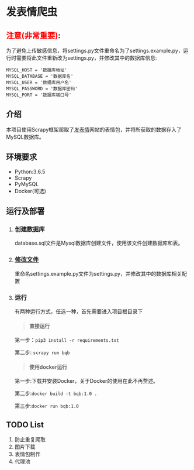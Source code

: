 # 发表情爬虫

## **<font color='red'>注意(非常重要)</font>**:
为了避免上传敏感信息，将settings.py文件重命名为了settings.example.py，运行时需要将此文件重新改为settings.py，并修改其中的数据库信息:
```
MYSQL_HOST = '数据库地址'
MYSQL_DATABASE = '数据库名'
MYSQL_USER = '数据库用户名'
MYSQL_PASSWORD = '数据库密码'
MYSQL_PORT = '数据库端口号'
```
## 介绍
本项目使用Scrapy框架爬取了[发表情](http://www.fabiaoqing.com)网站的表情包，并将所获取的数据存入了MySQL数据库。
## 环境要求
* Python:3.6.5
* Scrapy
* PyMySQL
* Docker(可选)
## 运行及部署
1. ### 创建数据库
    database.sql文件是Mysql数据库创建文件，使用该文件创建数据库和表。
2. ### [修改文件](#注意非常重要)
    重命名settings.example.py文件为settings.py，并修改其中的数据库相关配置
3. ### 运行
    有两种运行方式，任选一种，首先需要进入项目根目录下
    >#### 直接运行
    第一步：`pip3 install -r requirements.txt`
    
    第二步: `scrapy run bqb`
    > #### 使用docker运行
    第一步:下载并安装Docker，关于Docker的使用在此不再赘述。
    
    第二步:`docker build -t bqb:1.0 .`
    
    第三步:`docker run bqb:1.0`

## TODO List
1. 防止重复爬取
2. 图片下载
3. 表情包制作
4. 代理池
